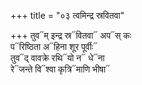 +++
title = "०३ त्वमिन्द्र स्रवितवा"

+++
तुव᳓म् इन्द्र स्र᳓वितवा᳓ अप᳓स् कः  
प᳓रिष्ठिता अ᳓हिना शूर पूर्वीः᳓  
तुव᳓द् वावक्रे रथि᳓यो न᳓ धे᳓ना  
रे᳓जन्ते वि᳓श्वा कृत्रि᳓माणि भीषा᳓